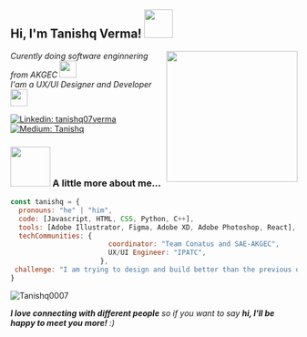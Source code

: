 <h2> Hi, I'm Tanishq Verma! <img src="https://media.giphy.com/media/LZElUsjl1Bu6c/giphy.gif" width="50"></h2>
<img align='right' src="https://media.giphy.com/media/SvRmX9NAeUeiyLcMtw/giphy.gif" width="230">
<p><em>Curently doing software enginnering from AKGEC <img src="https://media.giphy.com/media/fYSnHlufseco8Fh93Z/giphy.gif" width="30"></br>I'am a UX/UI Designer and Developer<img src="https://media.giphy.com/media/WUlplcMpOCEmTGBtBW/giphy.gif" width="30"> </em></p>

[![Linkedin: tanishq07verma](https://img.shields.io/badge/-tanishq07verma-blue?style=flat-square&logo=Linkedin&logoColor=white&link=https://www.linkedin.com/in/tanishq07verma/)](https://www.linkedin.com/in/tanishq07verma/) [![Medium: Tanishq](https://img.shields.io/badge/-Tanishq-blue?style=flat-square&logo=Medium&logoColor=white&link=https://medium.com/@tanishqverma/)](https://medium.com/@tanishqverma)

### <img src="https://media.giphy.com/media/XnqUYOaSBRaLe/giphy.gif" width="70"> A little more about me...  
```javascript
const tanishq = {
  pronouns: "he" | "him",
  code: [Javascript, HTML, CSS, Python, C++],
  tools: [Adobe Illustrator, Figma, Adobe XD, Adobe Photoshop, React],
  techCommunities: {
                        coordinator: "Team Conatus and SAE-AKGEC",
                        UX/UI Engineer: "IPATC",
                      },
 challenge: "I am trying to design and build better than the previous day"
}
```
<img src="https://github-readme-stats.vercel.app/api/top-langs/?username=Tanishq0007&layout=compact&theme=dark&show_all_langs=true" alt="Tanishq0007" />

<em><b>I love connecting with different people</b> so if you want to say <b>hi, I'll be happy to meet you more!</b> :)</em>
